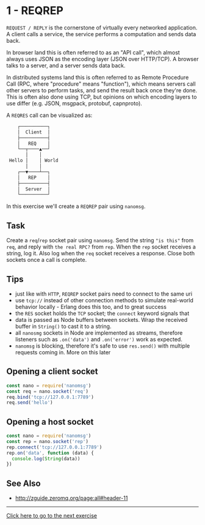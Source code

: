 # 1 - REQREP
`REQUEST / REPLY` is the cornerstone of virtually every networked
application. A client calls a service, the service performs a computation and
sends data back.

In browser land this is often referred to as an "API call", which almost always
uses JSON as the encoding layer (JSON over HTTP/TCP). A browser talks to a
server, and a server sends data back.

In distributed systems land this is often referred to as Remote Procedure Call
(RPC, where "procedure" means "function"), which means servers call other
servers to perform tasks, and send the result back once they're done. This is
often also done using TCP, but opinions on which encoding layers to use differ
(e.g. JSON, msgpack, protobuf, capnproto).

A `REQRES` call can be visualized as:
```txt
    ┌──────────┐
    │  Client  │
    ├──────────┤
    │   REQ    │
    └──┬────▲──┘
       │    │
 Hello │    │ World
       │    │
    ┌──▼────┴──┐
    │   REP    │
    ├──────────┤
    │  Server  │
    └──────────┘
```

In this exercise we'll create a `REQREP` pair using `nanomsg`.

## Task
Create a `req`/`rep` socket pair using `nanomsg`. Send the string `"is this"`
from `req`, and reply with `the real RPC?` from `rep`. When the `rep` socket
receives a string, log it. Also log when the `req` socket receives a response.
Close both sockets once a call is complete.

## Tips
- just like with `HTTP`, `REQREP` socket pairs need to connect to the same uri
- use `tcp://` instead of other connection methods to simulate real-world
  behavior locally - Erlang does this too, and to great success
- the `RES` socket holds the `TCP` socket; the `connect` keyword signals that
- data is passed as Node buffers between sockets. Wrap the received buffer in
  `String()` to cast it to a string.
- all `nanosmg` sockets in Node are implemented as streams, therefore listeners
  such as `.on('data')` and `.on('error')` work as expected.
- `nanomsg` is blocking, therefore it's safe to use `res.send()` with multiple
  requests coming in. More on this later

## Opening a client socket
```js
const nano = require('nanomsg')
const req = nano.socket('req')
req.bind('tcp://127.0.0.1:7789')
req.send('hello')
```

## Opening a host socket
```js
const nano = require('nanomsg')
const rep = nano.socket('rep')
rep.connect('tcp://127.0.0.1:7789')
rep.on('data', function (data) {
  console.log(String(data))
})
```

## See Also
- http://zguide.zeromq.org/page:all#header-11

---
[Click here to go to the next exercise](build/02.html)
